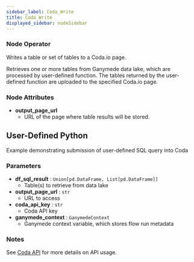 ```yaml
---
sidebar_label: Coda_Write
title: Coda_Write
displayed_sidebar: nodeSidebar
---
```


### Node Operator
Writes a table or set of tables to a Coda.io page.

Retrieves one or more tables from Ganymede data lake, which are processed by user-defined
function.  The tables returned by the user-defined function are uploaded to
the specified Coda.io page.


### Node Attributes
- **output_page_url**
  - URL of the page where table results will be stored.
## User-Defined Python
Example demonstrating submission of user-defined SQL query into Coda


### Parameters
- **df_sql_result** : `Union[pd.DataFrame, List[pd.DataFrame]]`
    - Table(s) to retrieve from data lake
- **output_page_url** : `str`
    - URL to access
- **coda_api_key** : `str`
    - Coda API key
- **ganymede_context** : `GanymedeContext`
    - Ganymede context variable, which stores flow run metadata


### Notes
See [Coda API](https://coda.io/developers/apis/) for more details on API usage.